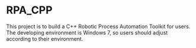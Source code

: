 # RPA_CPP
This project is to build a C++ Robotic Process Automation Toolkit for users.
The developing environment is Windows 7, so users should adjust according to their environment.
